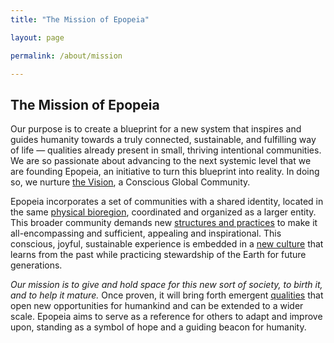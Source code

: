 ```yaml
---
title: "The Mission of Epopeia"

layout: page

permalink: /about/mission

---
```


## The Mission of Epopeia

Our purpose is to create a blueprint for a new system that inspires and guides humanity towards a truly connected, sustainable, and fulfilling way of life — qualities already present in small, thriving intentional communities. We are so passionate about advancing to the next systemic level that we are founding Epopeia, an initiative to turn this blueprint into reality. In doing so, we nurture [the Vision](/about/vision), a Conscious Global Community.

Epopeia incorporates a set of communities with a shared identity, located in the same [physical bioregion](/status/location), coordinated and organized as a larger entity. This broader community demands new [structures and practices](/about/culture) to make it all-encompassing and sufficient, appealing and inspirational. This conscious, joyful, sustainable experience is embedded in a [new culture](/about/culture) that learns from the past while practicing stewardship of the Earth for future generations.

_Our mission is to give and hold space for this new sort of society, to birth it, and to help it mature._ Once proven, it will bring forth emergent [qualities](/about/values) that open new opportunities for humankind and can be extended to a wider scale. Epopeia aims to serve as a reference for others to adapt and improve upon, standing as a symbol of hope and a guiding beacon for humanity.
